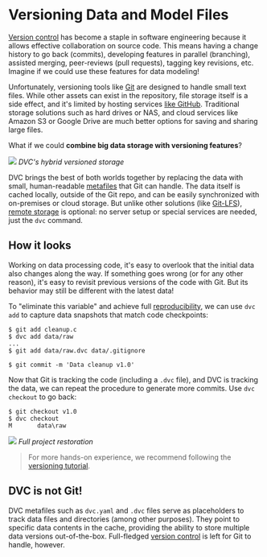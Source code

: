 # Versioning Data and Model Files

[Version control](https://en.wikipedia.org/wiki/Version_control) has become a
staple in software engineering because it allows effective collaboration on
source code. This means having a change history to go back (commits), developing
features in parallel (branching), assisted merging, peer-reviews (pull
requests), tagging key revisions, etc. Imagine if we could use these features
for data modeling!

Unfortunately, versioning tools like [Git](https://git-scm.com/) are designed to
handle small text files. While other assets can exist in the repository, file
storage itself is a side effect, and it's limited by hosting services
[like GitHub](https://docs.github.com/en/github/managing-large-files/what-is-my-disk-quota).
Traditional storage solutions such as hard drives or NAS, and cloud services
like Amazon S3 or Google Drive are much better options for saving and sharing
large files.

What if we could **combine big data storage with versioning features**?

![](/img/model-versioning-diagram.png) _DVC's hybrid versioned storage_

DVC brings the best of both worlds together by replacing the data with small,
human-readable [metafiles](/doc/user-guide/dvc-files-and-directories) that Git
can handle. The data itself is <abbr>cached</abbr> locally, outside of the Git
repo, and can be easily synchronized with on-premises or cloud storage. But
unlike other solutions (like
[Git-LFS](/doc/user-guide/related-technologies#git-lfs-large-file-storage)),
[remote storage](/doc/command-reference/remote) is optional: no server setup or
special services are needed, just the `dvc` command.

## How it looks

Working on data processing code, it's easy to overlook that the initial data
also changes along the way. If something goes wrong (or for any other reason),
it's easy to revisit previous versions of the code with Git. But its behavior
may still be different with the latest data!

To "eliminate this variable" and achieve full
[reproducibility](/doc/start/data-pipelines), we can use `dvc add` to capture
data snapshots that match code checkpoints:

```dvc
$ git add cleanup.c
$ dvc add data/raw
...
$ git add data/raw.dvc data/.gitignore

$ git commit -m 'Data cleanup v1.0'
```

Now that Git is tracking the code (including a `.dvc` file), and DVC is tracking
the data, we can repeat the procedure to generate more commits. Use
`dvc checkout` to go back:

```dvc
$ git checkout v1.0
$ dvc checkout
M       data\raw
```

![](/img/versioning.png) _Full project restoration_

> For more hands-on experience, we recommend following the
> [versioning tutorial](/doc/use-cases/versioning-data-and-model-files).

## DVC is not Git!

DVC metafiles such as `dvc.yaml` and `.dvc` files serve as placeholders to track
data files and directories (among other purposes). They point to specific data
contents in the <abbr>cache</abbr>, providing the ability to store multiple data
versions out-of-the-box. Full-fledged
[version control](https://git-scm.com/book/en/v2/Getting-Started-About-Version-Control)
is left for Git to handle, however.
